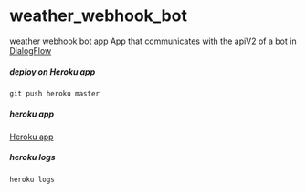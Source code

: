 # weather_webhook_bot
weather webhook bot app 
App that communicates with the apiV2 of a bot in [DialogFlow](https://dialogflow.com/)

##### deploy on Heroku app
`git push heroku master`

##### heroku app
[Heroku app](https://weather-webhook-bot-app.herokuapp.com/)

##### heroku logs
`heroku logs`
